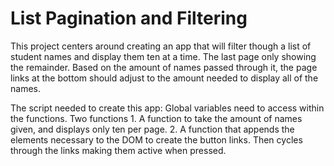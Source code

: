 # List Pagination and Filtering
 
This project centers around creating an app that will filter though a list of student names and display them ten
at a time. The last page only showing the remainder. Based on the amount of names passed through it, the page links at the bottom should adjust to the amount needed to display all of the names.

The script needed to create this app:
    Global variables need to access within the functions.
    Two functions 
        1. A function to take the amount of names given, and displays only ten per page. 
        2. A function that appends the elements necessary to the DOM to create the button links. Then
           cycles through the links making them active when pressed. 
    